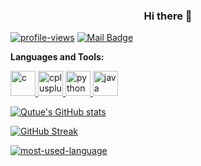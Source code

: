 ### <center>Hi there 👋</center>


[![profile-views](https://komarev.com/ghpvc/?username=your-github-Qutue)](https://github.com/qutue)
[![Mail Badge](https://img.shields.io/badge/-Gmail-c14438?style=flat&logo=Gmail&logoColor=white&link=mailtohanjuntao14@gmail.com)](mailto://hanjuntao14@gmail.com)

**Languages and Tools:**

<p align="left">
    <a href="https://www.cprogramming.com/" target="_blank" rel="noreferrer">
        <img src="https://ucarecdn.com/5a67f7de-d4f1-4fbe-92e2-8ef68982f7ee/coriginal.svg " alt="c" width="40"
            height="40" />
    </a>
    <a href="https://www.w3schools.com/cpp/" target="_blank" rel="noreferrer"> <img
            src="https://ucarecdn.com/2687ea29-e7dc-4428-b7bc-ae4629d7cd77/cplusplusoriginal.svg" alt="cplusplus"
            width="40" height="40" />
     </a>
    <a href="https://www.python.org" target="_blank" rel="noreferrer"> <img
            src="https://ucarecdn.com/e008d601-347f-44fb-bc00-5755d2d985aa/pythonoriginal.svg" alt="python" width="40"
            height="40" /> 
    </a>
    <a href="https://www.java.com/" target="_blank" rel="noreferrer"> <img
            src="https://ucarecdn.com/07f50263-b3ce-400f-9d78-61288b191b57/javaoriginal.svg" alt="java" width="40"
            height="40" /> 
    </a>
</p>

[![Qutue's GitHub stats](https://github-readme-stats.vercel.app/api?username=qutue&count_private=true&show_icons=true)](https://github.com/qutue)


[![GitHub Streak](https://github-readme-streak-stats.herokuapp.com?user=Qutue&date_format=M%20j%5B%2C%20Y%5D)](https://git.io/streak-stats)

[![most-used-language](https://github-readme-stats.vercel.app/api/top-langs/?username=Qutue&layout=compact)](https://github.com/qutue)
